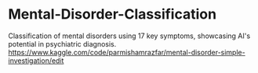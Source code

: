 # Mental-Disorder-Classification
Classification of mental disorders using 17 key symptoms, showcasing AI's potential in psychiatric diagnosis.
https://www.kaggle.com/code/parmishamrazfar/mental-disorder-simple-investigation/edit
